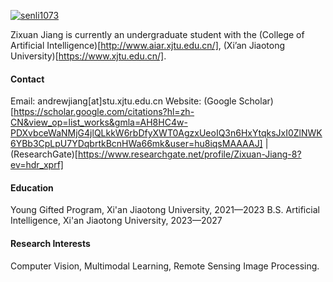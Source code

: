 

[![senli1073](https://img.shields.io/badge/AnXMuy-github-blue?logo=github)](https://github.com/AnXMuy)

Zixuan Jiang is currently an undergraduate student with the (College of Artificial Intelligence)[http://www.aiar.xjtu.edu.cn/], (Xi’an Jiaotong University)[https://www.xjtu.edu.cn/].
#### Contact

Email: andrewjiang[at]stu.xjtu.edu.cn
Website: (Google Scholar)[https://scholar.google.com/citations?hl=zh-CN&view_op=list_works&gmla=AH8HC4w-PDXvbceWaNMjG4jlQLkkW6rbDfyXWT0AgzxUeoIQ3n6HxYtqksJxI0ZlNWK6YBb3CpLpU7YDqbrtkBcnHWa66mk&user=hu8iqsMAAAAJ] | (ResearchGate)[https://www.researchgate.net/profile/Zixuan-Jiang-8?ev=hdr_xprf]

#### Education
Young Gifted Program, Xi'an Jiaotong University, 2021—2023
B.S. Artificial Intelligence, Xi'an Jiaotong University, 2023—2027

#### Research Interests
Computer Vision, Multimodal Learning, Remote Sensing Image Processing.

